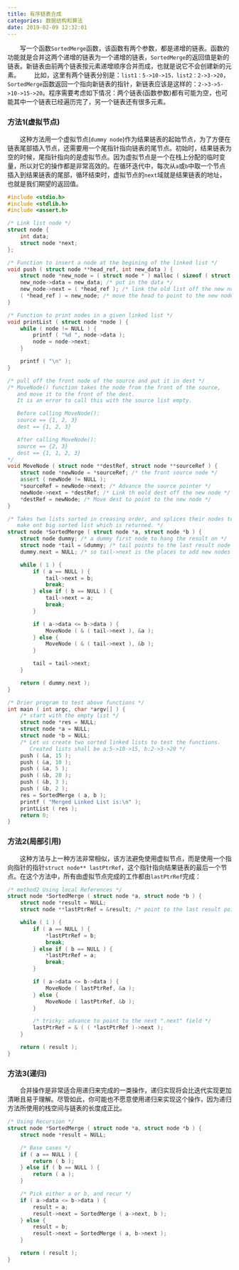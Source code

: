 ```yaml
---
title: 有序链表合成
categories: 数据结构和算法
date: 2019-02-09 12:32:01
---
```

&emsp;&emsp;写一个函数`SortedMerge`函数，该函数有两个参数，都是递增的链表。函数的功能就是合并这两个递增的链表为一个递增的链表，`SortedMerge`的返回值是新的链表。新链表由前两个链表按元素递增顺序合并而成，也就是说它不会创建新的元素。<!--more-->
&emsp;&emsp;比如，这里有两个链表分别是：`list1：5->10->15，list2：2->3->20`，`SortedMerge`函数返回一个指向新链表的指针，新链表应该是这样的：`2->3->5->10->15->20`。程序需要考虑如下情况：两个链表(函数参数)都有可能为空，也可能其中一个链表已经遍历完了，另一个链表还有很多元素。

### 方法1(虚拟节点)

&emsp;&emsp;这种方法用一个虚拟节点(`dummy node`)作为结果链表的起始节点，为了方便在链表尾部插入节点，还需要用一个尾指针指向链表的尾节点。初始时，结果链表为空的时候，尾指针指向的是虚拟节点。因为虚拟节点是一个在栈上分配的临时变量，所以对它的操作都是非常高效的。在循环迭代中，每次从`a`或`b`中取一个节点插入到结果链表的尾部，循环结束时，虚拟节点的`next`域就是结果链表的地址，也就是我们期望的返回值。

``` cpp
#include <stdio.h>
#include <stdlib.h>
#include <assert.h>

/* Link list node */
struct node {
    int data;
    struct node *next;
};

/* Function to insert a node at the begining of the linked list */
void push ( struct node **head_ref, int new_data ) {
    struct node *new_node = ( struct node * ) malloc ( sizeof ( struct node ) ); /* allocate node */
    new_node->data = new_data; /* put in the data */
    new_node->next = ( *head_ref ); /* link the old list off the new node */
    ( *head_ref ) = new_node; /* move the head to point to the new node */
}

/* Function to print nodes in a given linked list */
void printList ( struct node *node ) {
    while ( node != NULL ) {
        printf ( "%d ", node->data );
        node = node->next;
    }

    printf ( "\n" );
}

/* pull off the front node of the source and put it in dest */
/* MoveNode() function takes the node from the front of the source,
   and move it to the front of the dest.
   It is an error to call this with the source list empty.

   Before calling MoveNode():
   source == {1, 2, 3}
   dest == {1, 2, 3}

   After calling MoveNode():
   source == {2, 3}
   dest == {1, 1, 2, 3}
*/
void MoveNode ( struct node **destRef, struct node **sourceRef ) {
    struct node *newNode = *sourceRef; /* the front source node */
    assert ( newNode != NULL );
    *sourceRef = newNode->next; /* Advance the source pointer */
    newNode->next = *destRef; /* Link th eold dest off the new node */
    *destRef = newNode; /* Move dest to point to the new node */
}

/* Takes two lists sorted in creasing order, and splices their nodes together to
   make ont big sorted list which is returned. */
struct node *SortedMerge ( struct node *a, struct node *b ) {
    struct node dummy; /* a dummy first node to hang the result on */
    struct node *tail = &dummy; /* tail points to the last result node */
    dummy.next = NULL; /* so tail->next is the places to add new nodes to the result */

    while ( 1 ) {
        if ( a == NULL ) {
            tail->next = b;
            break;
        } else if ( b == NULL ) {
            tail->next = a;
            break;
        }

        if ( a->data <= b->data ) {
            MoveNode ( & ( tail->next ), &a );
        } else {
            MoveNode ( & ( tail->next ), &b );
        }

        tail = tail->next;
    }

    return ( dummy.next );
}

/* Drier program to test above functions */
int main ( int argc, char *argv[] ) {
    /* start with the empty list */
    struct node *res = NULL;
    struct node *a = NULL;
    struct node *b = NULL;
    /* Let us create two sorted linked lists to test the functions.
       Created lists shall be a:5->10->15, b:2->3->20 */
    push ( &a, 15 );
    push ( &a, 10 );
    push ( &a, 5 );
    push ( &b, 20 );
    push ( &b, 3 );
    push ( &b, 2 );
    res = SortedMerge ( a, b );
    printf ( "Merged Linked List is:\n" );
    printList ( res );
    return 0;
}
```

### 方法2(局部引用)

&emsp;&emsp;这种方法与上一种方法非常相似，该方法避免使用虚拟节点，而是使用一个指向指针的指针`struct node** lastPtrRef`，这个指针指向结果链表的最后一个节点。在这个方法中，所有由虚拟节点完成的工作都由`lastPtrRef`完成：

``` cpp
/* method2 Using local References */
struct node *SortedMerge ( struct node *a, struct node *b ) {
    struct node *result = NULL;
    struct node **lastPtrRef = &result; /* point to the last result pointer */

    while ( 1 ) {
        if ( a == NULL ) {
            *lastPtrRef = b;
            break;
        } else if ( b == NULL ) {
            *lastPtrRef = a;
            break;
        }

        if ( a->data <= b->data ) {
            MoveNode ( lastPtrRef, &a );
        } else {
            MoveNode ( lastPtrRef, &b );
        }

        /* tricky: advance to point to the next ".next" field */
        lastPtrRef = & ( ( *lastPtrRef )->next );
    }

    return ( result );
}
```

### 方法3(递归)

&emsp;&emsp;合并操作是非常适合用递归来完成的一类操作，递归实现将会比迭代实现更加清晰且易于理解。尽管如此，你可能也不愿意使用递归来实现这个操作，因为递归方法所使用的栈空间与链表的长度成正比。

``` cpp
/* Using Recursion */
struct node *SortedMerge ( struct node *a, struct node *b ) {
    struct node *result = NULL;

    /* Base cases */
    if ( a == NULL ) {
        return ( b );
    } else if ( b == NULL ) {
        return ( a );
    }

    /* Pick either a or b, and recur */
    if ( a->data <= b->data ) {
        result = a;
        result->next = SortedMerge ( a->next, b );
    } else {
        result = b;
        result->next = SortedMerge ( a, b->next );
    }

    return ( result );
}
```